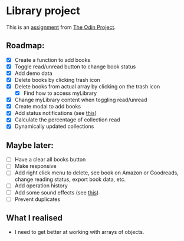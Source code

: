 # Library project

This is an [assignment](https://www.theodinproject.com/lessons/node-path-javascript-library#assignment) from [The Odin Project](https://www.theodinproject.com).

## Roadmap:
- [x] Create a function to add books 
- [x] Toggle read/unread button to change book status
- [x] Add demo data
- [x] Delete books by clicking trash icon
- [x] Delete books from actual array by clicking on the trash icon
  - [x] Find how to access myLibrary
- [x] Change myLibrary content when toggling read/unread
- [x] Create modal to add books
- [x] Add status notifications  (see [this](https://www.cssscript.com/minimal-notification-popup-pure-javascript/))
- [x] Calculate the percentage of collection read
- [x] Dynamically updated collections

## Maybe later:
- [ ] Have a clear all books button
- [ ] Make responsive
- [ ] Add right click menu to delete, see book on Amazon or Goodreads, change reading status, export book data, etc.
- [ ] Add operation history
- [ ] Add some sound effects (see [this](https://gomakethings.com/how-to-play-a-sound-with-javascript/))
- [ ] Prevent duplicates

## What I realised
- I need to get better at working with arrays of objects.

